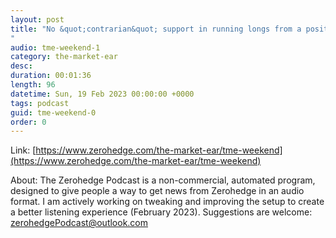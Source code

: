 ```yaml
---
layout: post
title: "No &quot;contrarian&quot; support in running longs from a positioning perspective.
"
audio: tme-weekend-1
category: the-market-ear
desc: 
duration: 00:01:36
length: 96
datetime: Sun, 19 Feb 2023 00:00:00 +0000
tags: podcast
guid: tme-weekend-0
order: 0
---
```



Link: [https://www.zerohedge.com/the-market-ear/tme-weekend](https://www.zerohedge.com/the-market-ear/tme-weekend)

About: The Zerohedge Podcast is a non-commercial, automated program, designed to give people a way to get news from Zerohedge in an audio format.  I am actively working on tweaking and improving the setup to create a better listening experience (February 2023).  Suggestions are welcome: [zerohedgePodcast@outlook.com](mailto:zerohedgePodcast@outlook.com)